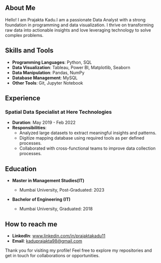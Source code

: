 
## About Me

Hello! I am Prajakta Kadu.I am a passionate Data Analyst with a strong foundation in programming and data visualization. 
I thrive on transforming raw data into actionable insights and love leveraging technology to solve complex problems. 

## Skills and Tools

- **Programming Languages**: Python, SQL
- **Data Visualization**: Tableau, Power BI, Matplotlib, Seaborn
- **Data Manipulation**: Pandas, NumPy
- **Database Management**: MySQL
- **Other Tools**: Git, Jupyter Notebook


## Experience

### Spatial Data Specialist at Here Technologies 
- **Duration**: May 2019 - Feb 2022
- **Responsibilities**:
  - Analyzed large datasets to extract meaningful insights and patterns.
  - Digitize mapping database using required tools as per defined processes.
  - Collaborated with cross-functional teams to improve data collection processes.

## Education

- **Master in Management Studies(IT)**
  - Mumbai University, Post-Graduated: 2023

- **Bachelor of Engineering (IT)**
  - Mumbai University, Graduated: 2018 

## How to reach me
- **LinkedIn**: www.linkedin.com/in/prajaktakadu11
- **Email**: kaduprajakta98@gmail.com

Thank you for visiting my profile! Feel free to explore my repositories and get in touch for collaborations or opportunities.


